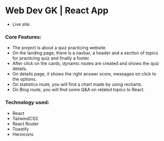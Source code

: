 # Web Dev GK | React App

- Live site:

### Core Features:
- The project is about a quiz practicing website.
- On the landing page, there is a navbar, a header and a section of topics for practicing quiz and finally a footer.
- After click on the cards, dynamic routes are created and shows the quiz details.
- On details page, it shows the right answer score, messages on click to the options.
- On statistics route, you will find a chart made by using recharts.
- On Blog route, you will find some Q&A on related topics to React.

### Technology used:
- React
- TailwindCSS
- React Router
- Toastify
- Heroicons